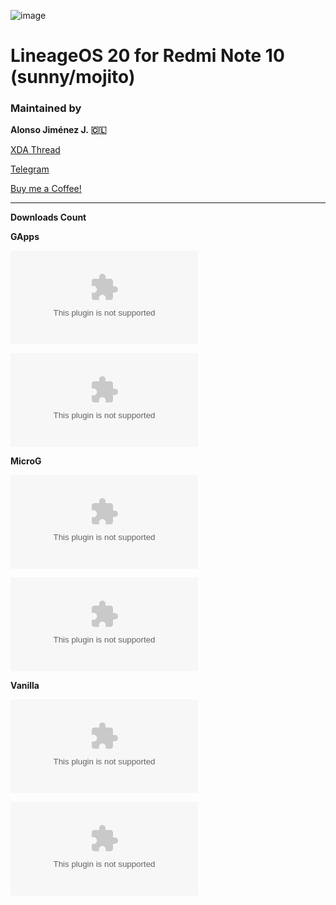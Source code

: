 ![image](https://github.com/alonsoj636/alonsoj_lineage_releases/assets/102626923/6eef4176-755a-4830-be9d-239ca92426bc)


# LineageOS 20 for Redmi Note 10 (sunny/mojito)

### Maintained by

**Alonso Jiménez J.**  **🇨🇱**

[XDA Thread](https://forum.xda-developers.com/t/rom-13-unofficial-lineageos-20-sunny-mojito.4436693/)

[Telegram](https://t.me/alonsoj636MW)

[Buy me a Coffee!](https://ko-fi.com/alonsoj636)

-----------------------------------------

**Downloads Count**

**GApps**

[![Github Releases (by Release)](https://img.shields.io/github/downloads/alonsoj636/alonsoj_lineage_releases/20-20231217/lineage-20.0-20231217-AJCL-GApps-sunny.zip?style=plastic&logo=lineageos&logoColor=white&label=Alonso's%20Cave&color=white
)](https://github.com/alonsoj636/alonsoj_lineage_releases/releases)

[![Github Releases (by Release)](https://img.shields.io/github/downloads/alonsoj636/alonsoj_lineage_releases/20-20231118/lineage-20.0-20231118-AJCL-GApps-sunny.zip?style=plastic&logo=lineageos&logoColor=white&label=Alonso's%20Cave&color=white
)](https://github.com/alonsoj636/alonsoj_lineage_releases/releases)

**MicroG**

[![Github Releases (by Release)](https://img.shields.io/github/downloads/alonsoj636/alonsoj_lineage_releases/20-20231217/lineage-20.0-20231217-AJCL-MicroG-sunny.zip?style=plastic&logo=lineageos&logoColor=white&label=Alonso's%20Cave&color=white
)](https://github.com/alonsoj636/alonsoj_lineage_releases/releases)

[![Github Releases (by Release)](https://img.shields.io/github/downloads/alonsoj636/alonsoj_lineage_releases/20-20231118/lineage-20.0-20231118-AJCL-MicroG-sunny.zip?style=plastic&logo=lineageos&logoColor=white&label=Alonso's%20Cave&color=white
)](https://github.com/alonsoj636/alonsoj_lineage_releases/releases)

**Vanilla**

[![Github Releases (by Release)](https://img.shields.io/github/downloads/alonsoj636/alonsoj_lineage_releases/20-20231217/lineage-20.0-20231217-AJCL-Vanilla-sunny.zip?style=plastic&logo=lineageos&logoColor=white&label=Alonso's%20Cave&color=white
)](https://github.com/alonsoj636/alonsoj_lineage_releases/releases)

[![Github Releases (by Release)](https://img.shields.io/github/downloads/alonsoj636/alonsoj_lineage_releases/20-20231118/lineage-20.0-20231118-AJCL-Vanilla-sunny.zip?style=plastic&logo=lineageos&logoColor=white&label=Alonso's%20Cave&color=white
)](https://github.com/alonsoj636/alonsoj_lineage_releases/releases)
